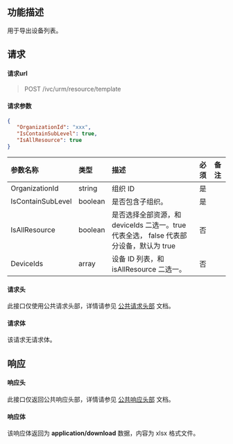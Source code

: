 ## 功能描述

用于导出设备列表。

## 请求

#### 请求url

> POST /ivc/urm/resource/template

#### 请求参数

```json
{
   "OrganizationId": "xxx",
   "IsContainSubLevel": true,
   "IsAllResource": true
}
```

| 参数名称          | 类型    | 描述                                                         | 必须 | 备注 |
| :---------------- | :------ | :----------------------------------------------------------- | :--- | :--- |
| OrganizationId    | string  | 组织 ID                                                       | 是   |      |
| IsContainSubLevel | boolean | 是否包含子组织。                                             | 是   |      |
| IsAllResource     | boolean | 是否选择全部资源，和 deviceIds 二选一。true 代表全选， false 代表部分设备，默认为 true | 否   |      |
| DeviceIds         | array   | 设备 ID 列表，和 isAllResource 二选一。                      | 否   |      |

#### 请求头

此接口仅使用公共请求头部，详情请参见 [公共请求头部](https://cloud.tencent.com/document/product/1344/50451) 文档。

#### 请求体

该请求无请求体。

## 响应

#### 响应头

此接口仅返回公共响应头部，详情请参见 [公共响应头部](https://cloud.tencent.com/document/product/1344/50452) 文档。

#### 响应体

该响应体返回为 **application/download** 数据，内容为 xlsx 格式文件。

